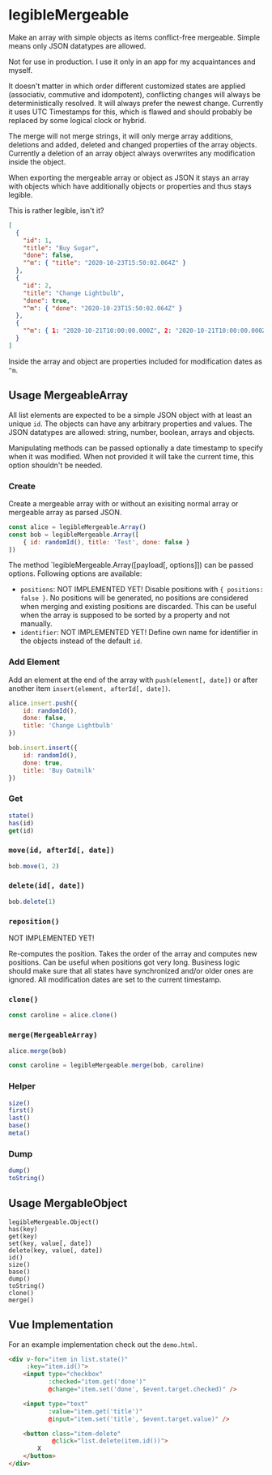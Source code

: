 # legibleMergeable

Make an array with simple objects as items conflict-free mergeable. Simple means only JSON datatypes are allowed.

Not for use in production. I use it only in an app for my acquaintances and myself.

It doesn't matter in which order different customized states are applied (associativ, commutive and idompotent), conflicting changes will always be deterministically resolved. It will always prefer the newest change. Currently it uses UTC Timestamps for this, which is flawed and should probably be replaced by some logical clock or hybrid.

The merge will not merge strings, it will only merge array additions, deletions and added, deleted and changed properties of the array objects. Currently a deletion of an array object always overwrites any modification inside the object.

When exporting the mergeable array or object as JSON it stays an array with objects which have additionally objects or properties and thus stays legible.

This is rather legible, isn't it?

```json
[
  {
    "id": 1,
    "title": "Buy Sugar",
    "done": false,
    "^m": { "title": "2020-10-23T15:50:02.064Z" }
  },
  {
    "id": 2,
    "title": "Change Lightbulb",
    "done": true,
    "^m": { "done": "2020-10-23T15:50:02.064Z" }
  },
  {
    "^m": { 1: "2020-10-21T10:00:00.000Z", 2: "2020-10-21T10:00:00.000Z" },
  }
]
```

Inside the array and object are properties included for modification dates as `^m`.

## Usage MergeableArray

All list elements are expected to be a simple JSON object with at least an unique `id`. The objects can have any arbitrary properties and values. The JSON datatypes are allowed: string, number, boolean, arrays and objects.

Manipulating methods can be passed optionally a date timestamp to specify when it was modified. When not provided it will take the current time, this option shouldn't be needed.

### Create

Create a mergeable array with or without an exisiting normal array or mergeable array as parsed JSON.

```javascript
const alice = legibleMergeable.Array()
const bob = legibleMergeable.Array([
    { id: randomId(), title: 'Test', done: false }
])
```

The method `legibleMergeable.Array([payload[, options]]) can be passed options. Following options are available:

* `positions`: NOT IMPLEMENTED YET! Disable positions with `{ positions: false }`. No positions will be generated, no positions are considered when merging and existing positions are discarded. This can be useful when the array is supposed to be sorted by a property and not manually.
* `identifier`: NOT IMPLEMENTED YET! Define own name for identifier in the objects instead of the default `id`.

### Add Element

Add an element at the end of the array with `push(element[, date])` or after another item `insert(element, afterId[, date])`.

```javascript
alice.insert.push({
    id: randomId(),
    done: false,
    title: 'Change Lightbulb'
})

bob.insert.insert({
    id: randomId(),
    done: true,
    title: 'Buy Oatmilk'
})
```

### Get

```javascript
state()
has(id)
get(id)
```

### `move(id, afterId[, date])`

```javascript
bob.move(1, 2)
```

### `delete(id[, date])`

```javascript
bob.delete(1)
```

### `reposition()`

NOT IMPLEMENTED YET!

Re-computes the position. Takes the order of the array and computes new positions. Can be useful when positions got very long. Business logic should make sure that all states have synchronized and/or older ones are ignored. All modification dates are set to the current timestamp.

### `clone()`

```javascript
const caroline = alice.clone()
```

### `merge(MergeableArray)`

```javascript
alice.merge(bob)

const caroline = legibleMergeable.merge(bob, caroline)
```

### Helper

```javascript
size()
first()
last()
base()
meta()
```

### Dump

```javascript
dump()
toString()
```

## Usage MergableObject

```
legibleMergeable.Object()
has(key)
get(key)
set(key, value[, date])
delete(key, value[, date])
id()
size()
base()
dump()
toString()
clone()
merge()
```

## Vue Implementation

For an example implementation check out the `demo.html`.

```html
<div v-for="item in list.state()"
     :key="item.id()">
    <input type="checkbox"
           :checked="item.get('done')"
           @change="item.set('done', $event.target.checked)" />

    <input type="text"
           :value="item.get('title')"
           @input="item.set('title', $event.target.value)" />

    <button class="item-delete"
            @click="list.delete(item.id())">
        X
    </button>
</div>
```
